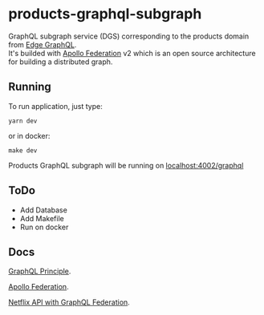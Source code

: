 # products-graphql-subgraph

GraphQL subgraph service (DGS) corresponding to the products domain from [Edge GraphQL](https://github.com/augustoscher/edge-graphql).  
It's builded with [Apollo Federation](https://www.apollographql.com/docs/federation/) v2 which is an open source architecture for building a distributed graph.


## Running

To run application, just type:

```
yarn dev
```
or in docker:
```
make dev
```

Products GraphQL subgraph will be running on [localhost:4002/graphql](http://localhost:4002/graphql)

## ToDo

- Add Database
- Add Makefile
- Run on docker


## Docs
[GraphQL Principle](https://principledgraphql.com/integrity#1-one-graph).

[Apollo Federation](https://www.apollographql.com/docs/federation/).

[Netflix API with GraphQL Federation](https://netflixtechblog.com/how-netflix-scales-its-api-with-graphql-federation-part-1-ae3557c187e2).
